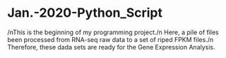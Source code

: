 # Jan.-2020-Python_Script
/nThis is the beginning of my programming project./n
Here, a pile of files been processed from RNA-seq raw data to a set of riped FPKM files./n
Therefore, these dada sets are ready for the Gene Expression Analysis.
